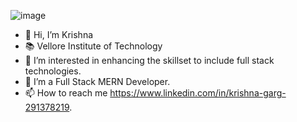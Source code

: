![image](https://user-images.githubusercontent.com/98656304/161368091-4321b275-e5c9-492e-b9d7-8820a4f40938.png)
- 👋 Hi, I’m Krishna
- 📚 Vellore Institute of Technology 
- 👀 I’m interested in enhancing the skillset to include full stack technologies.
- 🌱 I’m a Full Stack MERN Developer.
- 📫 How to reach me https://www.linkedin.com/in/krishna-garg-291378219.

<!---
krishnaxgarg/krishnaxgarg is a ✨ special ✨ repository because its `README.md` (this file) appears on your GitHub profile.
You can click the Preview link to take a look at your changes.
--->

